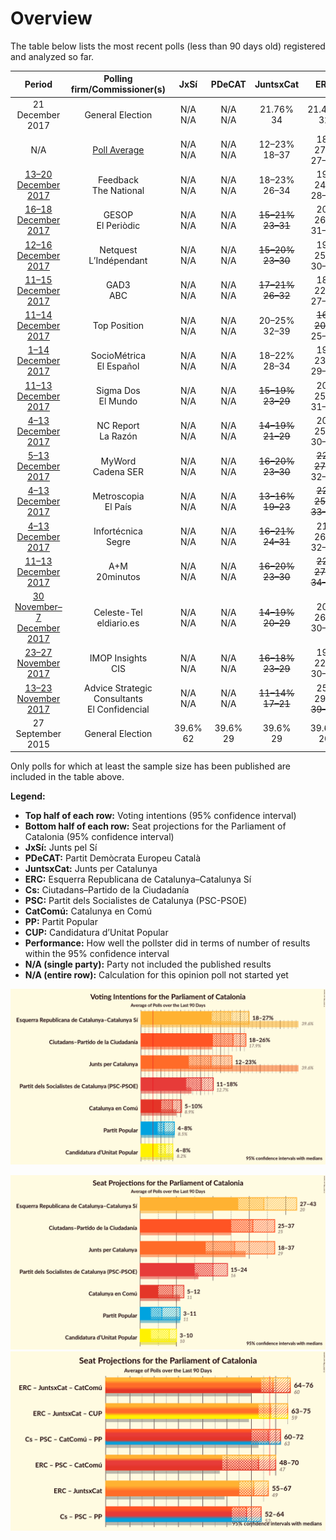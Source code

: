 # Overview

The table below lists the most recent polls (less than 90 days old) registered and analyzed so far.

| Period                                                            | Polling firm/Commissioner(s)                      | JxSí         | PDeCAT       | JuntsxCat                                           | ERC                                                 | Cs                                                  | PSC                                                 | CatComú                                           | PP                                               | CUP                                              | Performance |
|:-----------------------------------------------------------------:|:-------------------------------------------------:|:------------:|:------------:|:---------------------------------------------------:|:---------------------------------------------------:|:---------------------------------------------------:|:---------------------------------------------------:|:-------------------------------------------------:|:------------------------------------------------:|:------------------------------------------------:|:------:|
| 21 December 2017                                                  | General Election                                  | N/A <br> N/A | N/A <br> N/A | 21.76% <br> 34                                      | 21.48% <br> 32                                      | 25.47% <br> 36                                      | 13.92% <br> 17                                      | 7.49% <br> 8                                      | 4.26% <br> 4                                     | 4.48% <br> 4                                     | |
| N/A                                                               | [Poll Average](average.html)                      | N/A <br> N/A | N/A <br> N/A | 12–23% <br> 18–37                                   | 18–27% <br> 27–43                                   | 18–26% <br> 25–37                                   | 11–18% <br> 15–24                                   | 5–10% <br> 5–12                                   | 4–8% <br> 3–11                                   | 4–8% <br> 3–10                                   | |
| [13–20 December 2017](2017-12-20-Feedback.html)                   | Feedback <br> The National                        | N/A <br> N/A | N/A <br> N/A | 18–23% <br> 26–34                                   | 19–24% <br> 28–36                                   | 20–25% <br> <strike>26–34</strike>                  | 13–17% <br> 16–23                                   | 6–10% <br> 6–11                                   | <strike>5–8%</strike> <br> <strike>5–10</strike> | <strike>5–8%</strike> <br> <strike>5–10</strike> | |
| [16–18 December 2017](2017-12-18-GESOP.html)                      | GESOP <br> El Periòdic                            | N/A <br> N/A | N/A <br> N/A | <strike>15–21%</strike> <br> <strike>23–31</strike> | 20–26% <br> 31–41                                   | 20–26% <br> 27–36                                   | 13–18% <br> 16–24                                   | 7–11% <br> 8–14                                   | 3–6% <br> 3–8                                    | 4–7% <br> 3–8                                    | |
| [12–16 December 2017](2017-12-16-Netquest.html)                   | Netquest <br> L’Indépendant                       | N/A <br> N/A | N/A <br> N/A | <strike>15–20%</strike> <br> <strike>23–30</strike> | 19–25% <br> 30–38                                   | 21–26% <br> 29–37                                   | 13–18% <br> 16–24                                   | 5–8% <br> 5–9                                     | 4–7% <br> 3–9                                    | <strike>5–9%</strike> <br> <strike>7–11</strike> | |
| [11–15 December 2017](2017-12-15-GAD3.html)                       | GAD3 <br> ABC                                     | N/A <br> N/A | N/A <br> N/A | <strike>17–21%</strike> <br> <strike>26–32</strike> | 18–22% <br> 27–34                                   | 23–27% <br> 31–38                                   | 14–18% <br> <strike>18–24</strike>                  | 6–9% <br> 5–9                                     | 4–7% <br> 4–8                                    | 4–7% <br> 4–9                                    | |
| [11–14 December 2017](2017-12-14-TopPosition.html)                | Top Position                                      | N/A <br> N/A | N/A <br> N/A | 20–25% <br> 32–39                                   | <strike>16–20%</strike> <br> 25–32                  | 22–27% <br> 31–39                                   | 10–14% <br> 13–18                                   | 5–7% <br> 4–8                                     | 4–7% <br> <strike>5–9</strike>                   | <strike>6–9%</strike> <br> <strike>8–11</strike> | |
| [1–14 December 2017](2017-12-14-SocioMétrica.html)                | SocioMétrica <br> El Español                      | N/A <br> N/A | N/A <br> N/A | 18–22% <br> 28–34                                   | 19–23% <br> 29–35                                   | 21–25% <br> <strike>27–34</strike>                  | 12–16% <br> 15–22                                   | <strike>8–11%</strike> <br> 8–13                  | 4–7% <br> <strike>5–8</strike>                   | <strike>5–7%</strike> <br> <strike>5–9</strike>  | |
| [11–13 December 2017](2017-12-13-SigmaDos.html)                   | Sigma Dos <br> El Mundo                           | N/A <br> N/A | N/A <br> N/A | <strike>15–19%</strike> <br> <strike>23–29</strike> | 20–25% <br> 31–38                                   | 21–25% <br> <strike>28–34</strike>                  | 14–17% <br> 17–23                                   | 6–9% <br> 6–11                                    | <strike>5–7%</strike> <br> <strike>5–9</strike>  | <strike>5–8%</strike> <br> <strike>7–10</strike> | |
| [4–13 December 2017](2017-12-13-NCReport.html)                    | NC Report <br> La Razón                           | N/A <br> N/A | N/A <br> N/A | <strike>14–19%</strike> <br> <strike>21–29</strike> | 20–25% <br> 30–38                                   | <strike>19–24%</strike> <br> <strike>26–34</strike> | 14–18% <br> 17–24                                   | 6–9% <br> 6–11                                    | <strike>6–9%</strike> <br> <strike>6–12</strike> | <strike>5–7%</strike> <br> 4–9                   | |
| [5–13 December 2017](2017-12-13-MyWord.html)                      | MyWord <br> Cadena SER                            | N/A <br> N/A | N/A <br> N/A | <strike>16–20%</strike> <br> <strike>23–30</strike> | <strike>22–27%</strike> <br> 32–42                  | 20–25% <br> <strike>26–34</strike>                  | 13–17% <br> 16–23                                   | 7–11% <br> 8–13                                   | 4–6% <br> 3–7                                    | 4–7% <br> 3–8                                    | |
| [4–13 December 2017](2017-12-13-Metroscopia.html)                 | Metroscopia <br> El País                          | N/A <br> N/A | N/A <br> N/A | <strike>13–16%</strike> <br> <strike>19–23</strike> | <strike>22–25%</strike> <br> <strike>33–38</strike> | 24–27% <br> 33–37                                   | 13–16% <br> 16–21                                   | <strike>8–10%</strike> <br> <strike>9–13</strike> | <strike>5–6%</strike> <br> <strike>5–7</strike>  | <strike>6–7%</strike> <br> <strike>8–9</strike>  | |
| [4–13 December 2017](2017-12-13-Infortécnica.html)                | Infortécnica <br> Segre                           | N/A <br> N/A | N/A <br> N/A | <strike>16–21%</strike> <br> <strike>24–31</strike> | 21–26% <br> 32–39                                   | 21–26% <br> <strike>28–35</strike>                  | <strike>15–20%</strike> <br> <strike>19–25</strike> | 4–7% <br> <strike>4–7</strike>                    | <strike>5–8%</strike> <br> <strike>5–10</strike> | 4–7% <br> 3–8                                    | |
| [11–13 December 2017](2017-12-13-AM.html)                         | A+M <br> 20minutos                                | N/A <br> N/A | N/A <br> N/A | <strike>16–20%</strike> <br> <strike>23–30</strike> | <strike>22–27%</strike> <br> <strike>34–41</strike> | 22–27% <br> 30–36                                   | 14–17% <br> 17–23                                   | 5–7% <br> 4–8                                     | 4–7% <br> 4–8                                    | <strike>5–7%</strike> <br> 4–9                   | |
| [30 November–7 December 2017](2017-12-07-Celeste-Tel.html)        | Celeste-Tel <br> eldiario.es                      | N/A <br> N/A | N/A <br> N/A | <strike>14–19%</strike> <br> <strike>20–29</strike> | 20–26% <br> 30–39                                   | 19–25% <br> <strike>26–34</strike>                  | 14–19% <br> 17–24                                   | 6–10% <br> 6–12                                   | <strike>5–9%</strike> <br> <strike>5–11</strike> | <strike>5–9%</strike> <br> <strike>5–10</strike> | |
| [23–27 November 2017](2017-11-27-IMOP.html)                       | IMOP Insights <br> CIS                            | N/A <br> N/A | N/A <br> N/A | <strike>16–18%</strike> <br> <strike>23–29</strike> | 19–22% <br> 30–35                                   | <strike>21–24%</strike> <br> <strike>29–33</strike> | <strike>15–17%</strike> <br> <strike>19–23</strike> | <strike>8–10%</strike> <br> 8–11                  | <strike>5–7%</strike> <br> <strike>5–8</strike>  | <strike>6–8%</strike> <br> <strike>8–9</strike>  | |
| [13–23 November 2017](2017-11-23-AdviceStrategicConsultants.html) | Advice Strategic Consultants <br> El Confidencial | N/A <br> N/A | N/A <br> N/A | <strike>11–14%</strike> <br> <strike>17–21</strike> | 25–29% <br> <strike>39–46</strike>                  | <strike>17–20%</strike> <br> <strike>24–28</strike> | 13–16% <br> 16–22                                   | <strike>8–11%</strike> <br> <strike>9–13</strike> | <strike>7–9%</strike> <br> <strike>8–12</strike> | <strike>5–7%</strike> <br> <strike>7–9</strike>  | |
| 27 September 2015 | General Election | 39.6% <br> 62 | 39.6% <br> 29 | 39.6% <br> 29 | 39.6% <br> 20 | 17.9% <br> 25 | 12.7% <br> 16 | 8.9% <br> 11 | 8.5% <br> 11 | 8.2% <br> 10 |

Only polls for which at least the sample size has been published are included in the table above.

**Legend:**
+ **Top half of each row:** Voting intentions (95% confidence interval)
+ **Bottom half of each row:** Seat projections for the Parliament of Catalonia (95% confidence interval)
+ **JxSí:** Junts pel Sí
+ **PDeCAT:** Partit Demòcrata Europeu Català
+ **JuntsxCat:** Junts per Catalunya
+ **ERC:** Esquerra Republicana de Catalunya–Catalunya Sí
+ **Cs:** Ciutadans–Partido de la Ciudadanía
+ **PSC:** Partit dels Socialistes de Catalunya (PSC-PSOE)
+ **CatComú:** Catalunya en Comú
+ **PP:** Partit Popular
+ **CUP:** Candidatura d’Unitat Popular
+ **Performance:** How well the pollster did in terms of number of results within the 95% confidence interval
+ **N/A (single party):** Party not included the published results
+ **N/A (entire row):** Calculation for this opinion poll not started yet


![Graph with voting intentions not yet produced](average.png "Voting Intentions")

![Graph with seats not yet produced](average-seats.png "Seats")
![Graph with coalitions seats not yet produced](average-coalitions-seats.png "Coalitions Seats")
